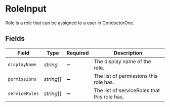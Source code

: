 # RoleInput

Role is a role that can be assigned to a user in ConductorOne.


## Fields

| Field                                        | Type                                         | Required                                     | Description                                  |
| -------------------------------------------- | -------------------------------------------- | -------------------------------------------- | -------------------------------------------- |
| `displayName`                                | *string*                                     | :heavy_minus_sign:                           | The display name of the role.                |
| `permissions`                                | *string*[]                                   | :heavy_minus_sign:                           | The list of permissions this role has.       |
| `serviceRoles`                               | *string*[]                                   | :heavy_minus_sign:                           | The list of serviceRoles that this role has. |